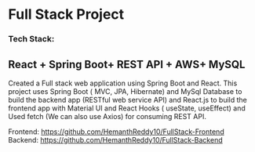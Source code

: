 # Full Stack Project

###  Tech Stack: <br/>
React + Spring Boot+ REST API + AWS+ MySQL
---------------------------------------------------------------------------------------------


Created a Full stack web application using Spring Boot and React. This project uses Spring Boot ( MVC, JPA, Hibernate) and MySql Database to build the backend app (RESTful web service API) and React.js to build the frontend app with Material UI and React Hooks ( useState, useEffect) and Used  fetch (We can also use Axios) for consuming REST API.
  
  Frontend: https://github.com/HemanthReddy10/FullStack-Frontend <br/>
  Backend: https://github.com/HemanthReddy10/FullStack-Backend
  
  
